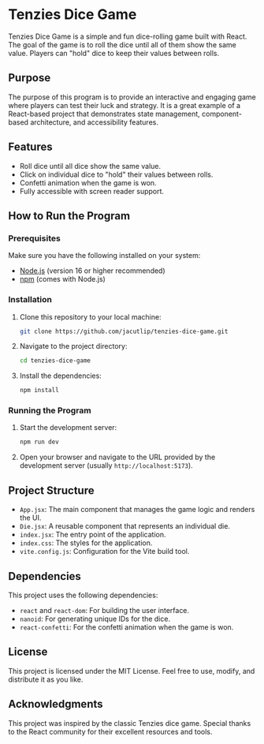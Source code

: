# Tenzies Dice Game

Tenzies Dice Game is a simple and fun dice-rolling game built with React. The goal of the game is to roll the dice until all of them show the same value. Players can "hold" dice to keep their values between rolls.

## Purpose

The purpose of this program is to provide an interactive and engaging game where players can test their luck and strategy. It is a great example of a React-based project that demonstrates state management, component-based architecture, and accessibility features.

## Features

- Roll dice until all dice show the same value.
- Click on individual dice to "hold" their values between rolls.
- Confetti animation when the game is won.
- Fully accessible with screen reader support.

## How to Run the Program

### Prerequisites

Make sure you have the following installed on your system:

- [Node.js](https://nodejs.org/) (version 16 or higher recommended)
- [npm](https://www.npmjs.com/) (comes with Node.js)

### Installation

1. Clone this repository to your local machine:
   ```bash
   git clone https://github.com/jacutlip/tenzies-dice-game.git
   ```
2. Navigate to the project directory:
   ```bash
   cd tenzies-dice-game
   ```
3. Install the dependencies:
   ```bash
   npm install
   ```

### Running the Program

1. Start the development server:
   ```bash
   npm run dev
   ```
2. Open your browser and navigate to the URL provided by the development server (usually `http://localhost:5173`).

## Project Structure

- `App.jsx`: The main component that manages the game logic and renders the UI.
- `Die.jsx`: A reusable component that represents an individual die.
- `index.jsx`: The entry point of the application.
- `index.css`: The styles for the application.
- `vite.config.js`: Configuration for the Vite build tool.

## Dependencies

This project uses the following dependencies:

- `react` and `react-dom`: For building the user interface.
- `nanoid`: For generating unique IDs for the dice.
- `react-confetti`: For the confetti animation when the game is won.

## License

This project is licensed under the MIT License. Feel free to use, modify, and distribute it as you like.

## Acknowledgments

This project was inspired by the classic Tenzies dice game. Special thanks to the React community for their excellent resources and tools.
